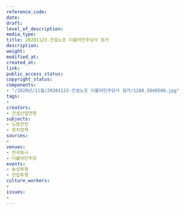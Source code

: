 ```yaml
---
reference_code: 
date: 
draft: 
level_of_description: 
media_type: 
title: 20201123-건설노조 더불어민주당사 점거
description: 
weight: 
modified_at: 
created_at: 
link: 
public_access_status: 
copyright_status: 
components:
- "/2020년/11월/20201123-건설노조 더불어민주당사 점거/1280_5D40506.jpg"
tags:
- 
creators:
- 건설산업연맹
subjects:
- 노동안전
- 정치정책
sources:
- 
venues:
- 전국동시
- 더불어민주당
events:
- 농성투쟁
- 진입투쟁
culture_workers:
- 
issues:
- 
---
```

